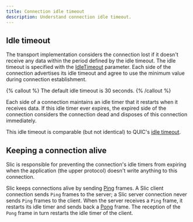 ```yaml
---
title: Connection idle timeout
description: Understand connection idle timeout.
---
```


## Idle timeout

The transport implementation considers the connection lost if it doesn't receive any data within the period defined by
the idle timeout. The idle timeout is specified with the [IdleTimeout][connection-parameters] parameter. Each side of
the connection advertises its idle timeout and agree to use the minimum value during connection establishment.

{% callout %}
The default idle timeout is 30 seconds.
{% /callout %}

Each side of a connection maintains an idle timer that it restarts when it receives data. If this idle timer ever
expires, the expired side of the connection considers the connection dead and disposes of this connection immediately.

This idle timeout is comparable (but not identical) to QUIC's [idle timeout][QUIC idle timeout].

## Keeping a connection alive

Slic is responsible for preventing the connection's idle timers from expiring when the application (the upper protocol)
doesn't write anything to this connection.

Slic keeps connections alive by sending [Ping] frames. A Slic client connection sends `Ping` frames to the server; a
Slic server connection never sends `Ping` frames to the client. When the server receives a `Ping` frame, it restarts its
idle timer and sends back a [Pong] frame. The reception of the `Pong` frame in turn restarts the idle timer of the
client.

[connection-parameters]: connection-establishment#connection-establishment-parameters
[Ping]: protocol-frames#ping-frame
[Pong]: protocol-frames#pong-frame
[QUIC idle timeout]: https://www.rfc-editor.org/rfc/rfc9000.html#name-idle-timeout
